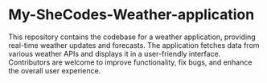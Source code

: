 # My-SheCodes-Weather-application 
 This repository contains the codebase for a weather application, providing real-time weather updates and forecasts. The application fetches data from various weather APIs and displays it in a user-friendly interface. Contributors are welcome to improve functionality, fix bugs, and enhance the overall user experience.
